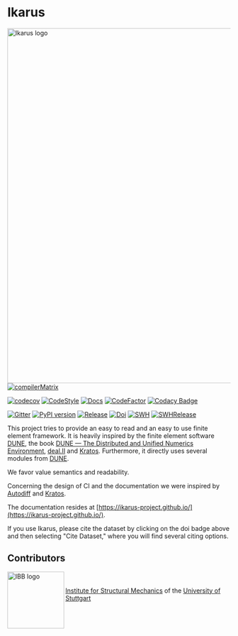 # Ikarus

<!--
SPDX-FileCopyrightText: 2021-2024 The Ikarus Developers mueller@ibb.uni-stuttgart.de
SPDX-License-Identifier: LGPL-3.0-or-later
-->

<img align="left" src="docs/website/auxiliaryImages/BigLogo.png" width="800" alt="Ikarus logo">  

<br/><br/>
[![compilerMatrix](http://github-actions.40ants.com/ikarus-project/ikarus/matrix.svg?only=Debian.Gcc-12-Debug,Debian.Gcc-12-Release,Debian.Clang-16-Debug,Debian.Clang-16-Release)](https://github.com/ikarus-project/ikarus)

[![codecov](https://codecov.io/gh/ikarus-project/ikarus/branch/main/graph/badge.svg?token=zJgggitPMc)](https://codecov.io/gh/ikarus-project/ikarus)
[![CodeStyle](https://github.com/ikarus-project/ikarus/actions/workflows/style.yml/badge.svg)](https://github.com/ikarus-project/ikarus/actions/workflows/style.yml)
[![Docs](https://github.com/ikarus-project/ikarus/actions/workflows/ghpages.yml/badge.svg)](https://github.com/ikarus-project/ikarus/actions/workflows/ghpages.yml)
[![CodeFactor](https://www.codefactor.io/repository/github/ikarus-project/ikarus/badge/main)](https://www.codefactor.io/repository/github/ikarus-project/ikarus/overview/main)
[![Codacy Badge](https://app.codacy.com/project/badge/Grade/5c588e67d1e541fc9be3c7377297aa8a)](https://app.codacy.com/gh/ikarus-project/ikarus/dashboard?utm_source=gh&utm_medium=referral&utm_content=&utm_campaign=Badge_grade)

[![Gitter](https://badges.gitter.im/ikarus-project/community.svg)](https://gitter.im/ikarus-project/community?utm_source=badge&utm_medium=badge&utm_campaign=pr-badge)
[![PyPI version](https://badge.fury.io/py/pyikarus.svg)](https://badge.fury.io/py/pyikarus)
[![Release](https://badgen.net/badge/Release/0.4/purple?icon=github)](https://github.com/ikarus-project/ikarus/releases)
[![Doi](https://img.shields.io/badge/DOI-10.18419%2Fdarus--3889-orange)](https://doi.org/10.18419/darus-3889)
[![SWH](https://archive.softwareheritage.org/badge/origin/https://github.com/ikarus-project/ikarus/)](https://archive.softwareheritage.org/browse/origin/?origin_url=https://github.com/ikarus-project/ikarus)
[![SWHRelease](https://archive.softwareheritage.org/badge/swh:1:rel:740930accfafedda16191ef29c9b7abd098efe6d/)](https://archive.softwareheritage.org/swh:1:rel:740930accfafedda16191ef29c9b7abd098efe6d;origin=https://github.com/ikarus-project/ikarus;visit=swh:1:snp:b4f08f128cb90cd10a37b8c657a7d01baef0ac24)

This project tries to provide an easy to read and an easy to use finite element framework.
It is heavily inspired by the finite element software [DUNE](https://dune-project.org/), the book
[DUNE — The Distributed and Unified Numerics Environment](https://www.springer.com/gp/book/9783030597016),
[deal.II](https://www.dealii.org/) and [Kratos](https://github.com/KratosMultiphysics/Kratos).
Furthermore, it directly uses several modules from [DUNE](https://dune-project.org/).

We favor value semantics and readability.

Concerning the design of CI and the documentation we were inspired by [Autodiff](https://autodiff.github.io/)  and [Kratos](https://github.com/KratosMultiphysics/Kratos).

The documentation resides at [https://ikarus-project.github.io/](https://ikarus-project.github.io/).

If you use Ikarus, please cite the dataset by clicking on the doi badge above and then selecting "Cite Dataset," where you will find
several citing options.

## Contributors

<img align="left" src="https://user-images.githubusercontent.com/10537464/205657284-f6ace981-42a8-49f1-9c66-4c464f15ce4a.png" width="128"
alt="IBB logo">
<p></br></br><a href="https://www.ibb.uni-stuttgart.de/">Institute for Structural Mechanics</a> of the
<a href="https://www.uni-stuttgart.de/">University of Stuttgart</a></p>
